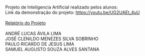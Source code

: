 Projeto de Inteligencia Artificial realizado pelos alunos:
<br>
Link da demonstração do projeto: https://youtu.be/UG2UAEt_4uU
<br>
<br>
[Relatório do Projeto](https://github.com/fre200tey623/projeto-inteligencia-artificial/files/14936167/Relat_rio_de__Registro_de_Programas_de_Computador__-_oficial__2_.pdf)
<br>
<br>
ANDRÉ LUCAS ÁVILA LIMA
<br>
JOSÉ CLENILDO MENEZES SILVA SOBRINHO
<br>
PAULO RICARDO DE JESUS LIMA
<br>
SAMUEL AUGUSTO SOUZA ALVES SANTANA
